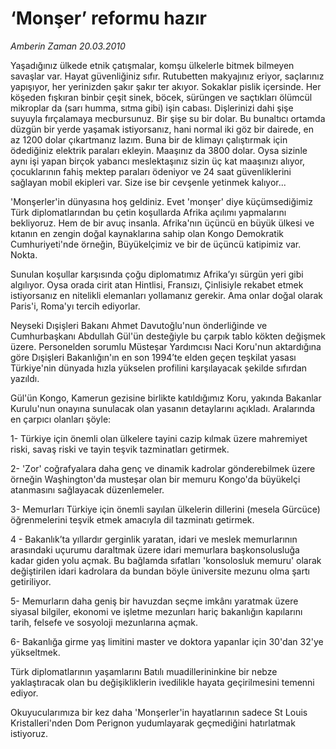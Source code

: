 # ‘Monşer’ reformu hazır

*Amberin Zaman 20.03.2010*

<div class="yazi"><p>Yaşadığınız ülkede etnik çatışmalar, komşu ülkelerle bitmek bilmeyen savaşlar var. Hayat güvenliğiniz sıfır. Rutubetten makyajınız eriyor, saçlarınız yapışıyor, her yerinizden şakır şakır ter akıyor. Sokaklar pislik içersinde. Her köşeden fışkıran binbir çeşit sinek, böcek, sürüngen ve saçtıkları ölümcül mikroplar da (sarı humma, sıtma gibi) işin cabası. Dişlerinizi dahi şişe suyuyla fırçalamaya mecbursunuz. Bir şişe su bir dolar. Bu bunaltıcı ortamda düzgün bir yerde yaşamak istiyorsanız, hani normal iki göz bir dairede, en az 1200 dolar çıkartmanız lazım. Buna bir de klimayı çalıştırmak için ödediğiniz elektrik paraları ekleyin. Maaşınız da 3800 dolar. Oysa sizinle aynı işi yapan birçok yabancı meslektaşınız sizin üç kat maaşınızı alıyor, çocuklarının fahiş mektep paraları ödeniyor ve 24 saat güvenliklerini sağlayan mobil ekipleri var. Size ise bir cevşenle yetinmek kalıyor...</p>
<p>'Monşerler'in dünyasına hoş geldiniz. Evet 'monşer' diye küçümsediğimiz Türk diplomatlarından bu çetin koşullarda Afrika açılımı yapmalarını bekliyoruz. Hem de bir avuç insanla. Afrika'nın üçüncü en büyük ülkesi ve kıtanın en zengin doğal kaynaklarına sahip olan Kongo Demokratik Cumhuriyeti'nde örneğin, Büyükelçimiz ve bir de üçüncü katipimiz var. Nokta.</p>
<p>Sunulan koşullar karşısında çoğu diplomatımız Afrika’yı sürgün yeri gibi algılıyor. Oysa orada cirit atan Hintlisi, Fransızı, Çinlisiyle rekabet etmek istiyorsanız en nitelikli elemanları yollamanız gerekir. Ama onlar doğal olarak Paris'i, Roma'yı tercih ediyorlar.</p>
<p>Neyseki Dışişleri Bakanı Ahmet Davutoğlu'nun önderliğinde ve Cumhurbaşkanı Abdullah Gül'ün desteğiyle bu çarpık tablo kökten değişmek üzere. Personelden sorumlu Müsteşar Yardımcısı Naci Koru'nun aktardığına göre Dışişleri Bakanlığın'ın en son 1994’te elden geçen teşkilat yasası Türkiye'nin dünyada hızla yükselen profilini karşılayacak şekilde sıfırdan yazıldı.</p>
<p>Gül'ün Kongo, Kamerun gezisine birlikte katıldığımız Koru, yakında Bakanlar Kurulu'nun onayına sunulacak olan yasanın detaylarını açıkladı. Aralarında en çarpıcı olanları şöyle:</p>
<p>1- Türkiye için önemli olan ülkelere tayini cazip kılmak üzere mahremiyet riski, savaş riski ve tayin teşvik tazminatları getirmek.</p>
<p>2- 'Zor' coğrafyalara daha genç ve dinamik kadrolar gönderebilmek üzere örneğin Waşhington'da musteşar olan bir memuru Kongo'da büyükelçi atanmasını sağlayacak düzenlemeler.</p>
<p>3- Memurları Türkiye için önemli sayılan ülkelerin dillerini (mesela Gürcüce) öğrenmelerini teşvik etmek amacıyla dil tazminatı getirmek.</p>
<p>4 - Bakanlık’ta yıllardır gerginlik yaratan, idari ve meslek memurlarının arasındaki uçurumu daraltmak üzere idari memurlara başkonsolusluğa kadar giden yolu açmak. Bu bağlamda sıfatları 'konsolosluk memuru' olarak değiştirilen idari kadrolara da bundan böyle üniversite mezunu olma şartı getiriliyor.</p>
<p>5- Memurların daha geniş bir havuzdan seçme imkânı yaratmak üzere siyasal bilgiler, ekonomi ve işletme mezunları hariç bakanlığın kapılarını tarih, felsefe ve sosyoloji mezunlarına açmak.</p>
<p>6- Bakanlığa girme yaş limitini master ve doktora yapanlar için 30'dan 32'ye yükseltmek.</p>
<p>Türk diplomatlarının yaşamlarını Batılı muadillerininkine bir nebze yaklaştıracak olan bu değişikliklerin ivedilikle hayata geçirilmesini temenni ediyor.</p>
<p>Okuyucularımıza bir kez daha 'Monşerler'in hayatlarının sadece St Louis Kristalleri'nden Dom Perignon yudumlayarak geçmediğini hatırlatmak istiyoruz.</p>
</div>
